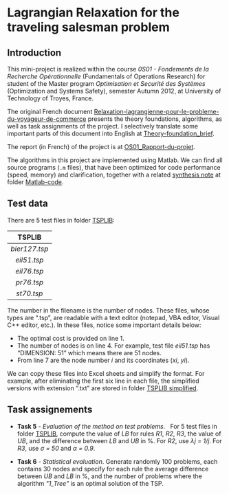 # Lagrangian Relaxation for the traveling salesman problem

## Introduction
This mini-project is realized within the course _0S01 - Fondements de la Recherche Opérationnelle_ (Fundamentals of Operations Research) for student of the Master program _Optimisation et Securité des Systèmes_ (Optimization and Systems Safety), semester Autumn 2012, at University of Technology of Troyes, France.

The original French document [Relaxation-lagrangienne-pour-le-probleme-du-voyageur-de-commerce](/Relaxation-lagrangienne-pour-le-probleme-du-voyageur-de-commerce.pdf) presents the theory foundations, algorithms, as well as task assignments of the project. I selectively translate some important parts of this document into English at [Theory-foundation_brief](/Theory-Foundation_brief.pdf). 

The report (in French) of the project is at [OS01_Rapport-du-projet](/OS01_Rapport-du-projet.pdf). 

The algorithms in this project are implemented using Matlab.
We can find all source programs (`.m` files), that have been optimized for code performance (speed, memory) and clarification, together with a related [synthesis note](/Matlab-code/README.md) at folder [Matlab-code](/Matlab-code/). 


## Test data
There are 5 test files in folder [TSPLIB](/Test-data/TSPLIB/): 

|TSPLIB| 
|:---:|
|_bier127.tsp_|
|_eil51.tsp_|
|_eil76.tsp_|
|_pr76.tsp_|
|_st70.tsp_|

The number in the filename is the number of nodes. These files, whose types are “.tsp”, are readable with a text editor (notepad, VBA editor, Visual C++ editor, etc.). In these files, notice some important details below:
- The optimal cost is provided on line 1.
- The number of nodes is on line 4. For example, test file _eil51.tsp_ has “DIMENSION: 51” which means there are 51 nodes.
- From line 7 are the node number _i_ and its coordinates (_xi_, _yi_).

We can copy these files into Excel sheets and simplify the format. For example, after eliminating the first six line in each file, the simplified versions with extension “.txt” are stored in folder [TSPLIB simplified](/Test-data/TSPLIB-simplified/).



## Task assignements
- **Task 5** - _Evaluation of the method on test problems_.  
For 5 test files in folder [TSPLIB](/Test-data/TSPLIB/), compute the value of _LB_ for rules _R1_, _R2_, _R3_, the value of _UB_, and the difference between _LB_ and _UB_ in %. For _R2_, use _λj = 1/j_. For _R3_, use _σ = 50_ and _α = 0.9_. 

- **Task 6** - _Statistical evaluation_.
Generate randomly 100 problems, each contains 30 nodes and specify for each rule the average difference between _UB_ and _LB_ in %, and the number of problems where the algorithm _"1_Tree"_ is an optimal solution of the TSP. 